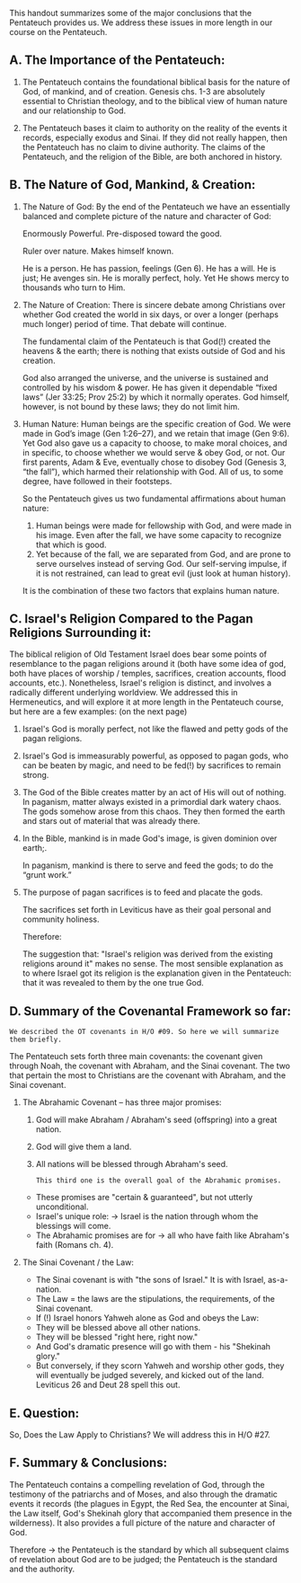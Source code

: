 
This handout summarizes some of the major conclusions that the Pentateuch provides us. We address these issues in more length in our course on the Pentateuch.

## A. The Importance of the Pentateuch:

1. The Pentateuch contains the foundational biblical basis for the nature of God, of mankind, and of creation. Genesis chs. 1-3 are absolutely essential to Christian theology, and to the biblical view of human nature and our relationship to God.

2. The Pentateuch bases it claim to authority on the reality of the events it records, especially exodus and Sinai. If they did not really happen, then the Pentateuch has no claim to divine authority. The claims of the Pentateuch, and the religion of the Bible, are both anchored in history.

## B. The Nature of God, Mankind, & Creation:

1. The Nature of God: By the end of the Pentateuch we have an essentially balanced and complete picture of the nature and character of God:

   Enormously Powerful. Pre-disposed toward the good.

   Ruler over nature. Makes himself known.

   He is a person. He has passion, feelings (Gen 6). He has a will. He is just; He avenges sin. He is morally perfect, holy. Yet He shows mercy to thousands who turn to Him.

2. The Nature of Creation: There is sincere debate among Christians over whether God created the world in six days, or over a longer (perhaps much longer) period of time. That debate will continue.

   The fundamental claim of the Pentateuch is that God(!) created the heavens & the earth; there is nothing that exists outside of God and his creation.

   God also arranged the universe, and the universe is sustained and controlled by his wisdom & power. He has given it dependable “fixed laws” (Jer 33:25; Prov 25:2) by which it normally operates. God himself, however, is not bound by these laws; they do not limit him.

3. Human Nature: Human beings are the specific creation of God. We were made in God’s image (Gen 1:26–27), and we retain that image (Gen 9:6). Yet God also gave us a capacity to choose, to make moral choices, and in specific, to choose whether we would serve & obey God, or not. Our first parents, Adam & Eve, eventually chose to disobey God (Genesis 3, “the fall”), which harmed their relationship with God. All of us, to some degree, have followed in their footsteps.

   So the Pentateuch gives us two fundamental affirmations about human nature:

   1. Human beings were made for fellowship with God, and were made in his image. Even after the fall, we have some capacity to recognize that which is good.
   2. Yet because of the fall, we are separated from God, and are prone to serve ourselves instead of serving God. Our self-serving impulse, if it is not restrained, can lead to great evil (just look at human history).

   It is the combination of these two factors that explains human nature.

## C. Israel's Religion Compared to the Pagan Religions Surrounding it:

The biblical religion of Old Testament Israel does bear some points of resemblance to the pagan religions around it (both have some idea of god, both have places of worship / temples, sacrifices, creation accounts, flood accounts, etc.). Nonetheless, Israel's religion is distinct, and involves a radically different underlying worldview. We addressed this in Hermeneutics, and will explore it at more length in the Pentateuch course, but here are a few examples: (on the next page)

1. Israel's God is morally perfect, not like the flawed and petty gods of the pagan religions.

2. Israel's God is immeasurably powerful, as opposed to pagan gods, who can be beaten by magic, and need to be fed(!) by sacrifices to remain strong.

3. The God of the Bible creates matter by an act of His will out of nothing. In paganism, matter always existed in a primordial dark watery chaos. The gods somehow arose from this chaos. They then formed the earth and stars out of material that was already there.

4. In the Bible, mankind is in made God's image, is given dominion over earth;.

   In paganism, mankind is there to serve and feed the gods; to do the “grunt work.”

5. The purpose of pagan sacrifices is to feed and placate the gods.

   The sacrifices set forth in Leviticus have as their goal personal and community holiness.

   Therefore:

   The suggestion that: "Israel's religion was derived from the existing religions around it" makes no sense. The most sensible explanation as to where Israel got its religion is the explanation given in the Pentateuch: that it was revealed to them by the one true God.

## D. Summary of the Covenantal Framework so far:

```
We described the OT covenants in H/O #09. So here we will summarize them briefly.
```

The Pentateuch sets forth three main covenants: the covenant given through Noah, the covenant with Abraham, and the Sinai covenant. The two that pertain the most to Christians are the covenant with Abraham, and the Sinai covenant.

1. The Abrahamic Covenant – has three major promises:

   1. God will make Abraham / Abraham's seed (offspring) into a great nation.
   2. God will give them a land.
   3. All nations will be blessed through Abraham's seed.

      ```
      This third one is the overall goal of the Abrahamic promises.
      ```

   * These promises are "certain & guaranteed", but not utterly unconditional.
   * Israel's unique role: → Israel is the nation through whom the blessings will come.
   * The Abrahamic promises are for → all who have faith like Abraham's faith (Romans ch. 4).

2. The Sinai Covenant / the Law:

   * The Sinai covenant is with "the sons of Israel." It is with Israel, as-a-nation.
   * The Law = the laws are the stipulations, the requirements, of the Sinai covenant.
   * If (!) Israel honors Yahweh alone as God and obeys the Law:
   * They will be blessed above all other nations.
   * They will be blessed "right here, right now."
   * And God's dramatic presence will go with them - his "Shekinah glory."
   * But conversely, if they scorn Yahweh and worship other gods, they will eventually be judged severely, and kicked out of the land. Leviticus 26 and Deut 28 spell this out.

## E. Question:

So, Does the Law Apply to Christians? We will address this in H/O #27.

## F. Summary & Conclusions:

The Pentateuch contains a compelling revelation of God, through the testimony of the patriarchs and of Moses, and also through the dramatic events it records (the plagues in Egypt, the Red Sea, the encounter at Sinai, the Law itself, God's Shekinah glory that accompanied them presence in the wilderness). It also provides a full picture of the nature and character of God.

Therefore → the Pentateuch is the standard by which all subsequent claims of revelation about God are to be judged; the Pentateuch is the standard and the authority.

